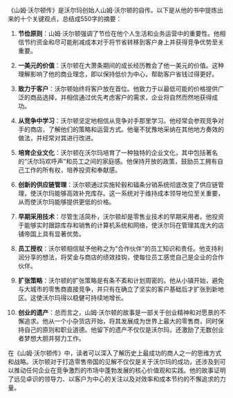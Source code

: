 《山姆·沃尔顿传》是沃尔玛创始人山姆·沃尔顿的自传。以下是从他的书中提炼出来的十个关键观点，总结成550字的摘要：

1. **节俭原则**：山姆·沃尔顿强调了节俭在他个人生活和业务运营中的重要性。他相信节约资金和尽可能削减成本对于将节省转移到客户身上并获得竞争优势至关重要。

2. **一美元的价值**：沃尔顿在大萧条期间的成长经历教会了他一美元的价值。这种理解影响了他的商业理念，即以保持低价为中心，帮助客户省钱过得更好。

3. **致力于客户**：沃尔顿始终将客户放在首位。他致力于以最低可能的价格提供广泛的商品选择，并相信通过优先考虑客户的需求，企业将自然而然地获得成功。

4. **从竞争中学习**：沃尔顿坚定地相信从竞争对手那里学习。他经常会参观竞争对手的商店，了解他们的策略和运营方式。他毫不犹豫地采纳在其他地方奏效的做法，并经常对其进行改进。

5. **培育企业文化**：沃尔顿在沃尔玛培育了一种独特的企业文化，其中包括著名的“沃尔玛欢呼声”和员工之间的家庭感。他保持开放的政策，鼓励员工拥有自己工作的所有权，培养投资和奉献感。

6. **创新的供应链管理**：沃尔顿通过实施轮毂和辐条分销系统彻底改变了供应链管理，使沃尔玛能够高效补充库存。这一系统对于维持成本领导地位至关重要，从而使沃尔玛能够提供更低的价格。

7. **早期采用技术**：尽管生活简朴，沃尔顿却是零售业技术的早期采用者。他投资于能够实时跟踪库存和销售的计算机系统和网络，使沃尔玛在管理其庞大的店铺帝国上具有显著优势。

8. **员工授权**：沃尔顿相信赋予他称之为“合作伙伴”的员工知识和责任。他支持利润分享的想法，将奖金与商店的绩效挂钩，使每位员工感觉自己是企业的合作伙伴。

9. **扩张策略**：沃尔顿的扩张策略是有条不紊和计划周密的。他从小镇开始，避免与大城市的零售商直接竞争，并只有在确立了坚实的客户基础后才扩张到新地区。这使沃尔玛得以稳健可持续地增长。

10. **创业的遗产**：总而言之，山姆·沃尔顿的故事是一部关于创业精神和对愿景的不懈追求。他从一个小杂货店开始，将其发展成为世界上最大的零售商，同时保持自己的原则和职业道德。他留下的遗产不仅仅是沃尔玛，还激励了无数创业者梦想大胆并努力工作。

在《山姆·沃尔顿传》中，读者可以深入了解历史上最成功的商人之一的思维方式和战略。沃尔顿对于打造零售帝国的见解不仅仅是关于沃尔玛的成功，还涉及到可以推动任何企业在竞争激烈的市场中蓬勃发展的核心价值观和实践。他的故事证明了远见卓识的领导力、以客户为中心的关注以及对效率和成本节约的不懈追求的力量。